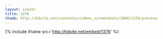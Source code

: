 ```yaml
---
layout: sieutv
title: 1376
thumb: http://hdsite.net/contents/videos_screenshots/1000/1376/preview_360p.mp4.jpg
---
```

{% include iframe src='http://hdsite.net/embed/1376' %}
 
